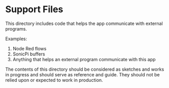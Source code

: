 # Support Files

This directory includes code that helps the app communicate with external programs.

Examples:

1. Node Red flows
1. SonicPi buffers
1. Anything that helps an external program communicate with this app

The contents of this directory should be considered as sketches and works in progress and should serve as reference and guide. They should not be relied upon or expected to work in production.
